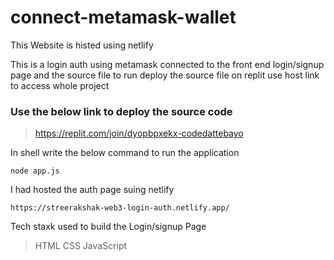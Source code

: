 # connect-metamask-wallet

This Website is histed using netlify 

This is a login auth using metamask connected to the front end login/signup page and the source file to run deploy the source file on replit use host link to access whole project

### Use the below link to deploy the source code 

> https://replit.com/join/dyopbpxekx-codedattebayo

In shell write the below command to run the application
```
node app.js
```

I had hosted the auth page suing netlify 

```
https://streerakshak-web3-login-auth.netlify.app/
```
Tech staxk used to build the Login/signup Page 
> HTML
> CSS
> JavaScript

